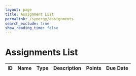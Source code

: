 ```yaml
---
layout: page 
title: Assignment List
permalink: /synergy/assignments
search_exclude: true
show_reading_time: false 
---
```


<!-- 
View Assignments using Backend API: /api/assignments (GET)
Submit Assignments using Backend API: /submit/{assignmentId} (POST)
-->

<!DOCTYPE html>
<html lang="en">
<head>
    <meta charset="UTF-8">
    <meta name="viewport" content="width=device-width, initial-scale=1.0">
    <title>Assignments List</title>
</head>
<body>
    <h1>Assignments List</h1>
    <table id="assignmentsTable">
        <thead>
            <tr>
                <th>ID</th>
                <th>Name</th>
                <th>Type</th>
                <th>Description</th>
                <th>Points</th>
                <th>Due Date</th>
            </tr>
        </thead>
        <tbody>
            <!-- Assignments will be populated here -->
        </tbody>
    </table>
    <script type="module" src="assets/js/api/config.js"></script>
    <script>
    import { javaURI, fetchOptions } from '{{site.baseurl}}/assets/js/api/config.js';
    window.fetchAssignmentsDebug = function() {
        const debugButton = document.querySelector(".debug-card button");
        debugButton.disabled = true;
        debugButton.style.backgroundColor = '#d3d3d3';
        const debugOptions = {
            URL: `${javaURI}/api/assignments/debug`,
            method: "GET",
            cache: "no-cache"
        };
        fetch(debugOptions.URL, {
            method: debugOptions.method,
            headers: {
                "Content-Type": "application/json"
            }
        })
        .then(response => {
            if (!response.ok) {
                throw new Error(`Debug request failed: ${response.status}`);
            }
            return response.json();
        })
        .then(data => {
            console.log("Debug Data:", data); // Log the fetched data
            // Populate the assignments table
            const tableBody = document.querySelector("#assignmentsTable tbody");
            tableBody.innerHTML = ""; // Clear any existing table rows
            data.assignments.forEach(assignment => {
                const row = document.createElement("tr");
                row.innerHTML = `
                    <td>${assignment.id}</td>
                    <td>${assignment.name}</td>
                    <td>${assignment.type}</td>
                    <td>${assignment.description}</td>
                    <td>${assignment.points}</td>
                    <td>${assignment.due_date}</td>
                `;
                tableBody.appendChild(row);
            });
            document.getElementById("debugMessage").textContent = "Debug data fetched successfully!";
        })
        .catch(error => {
            console.error("Debug Error:", error);
            document.getElementById("debugMessage").textContent = `Debug Error: ${error.message}`;
            debugButton.disabled = false;
            debugButton.style.backgroundColor = '';
        });
    };
</script>
</body>
</html>
